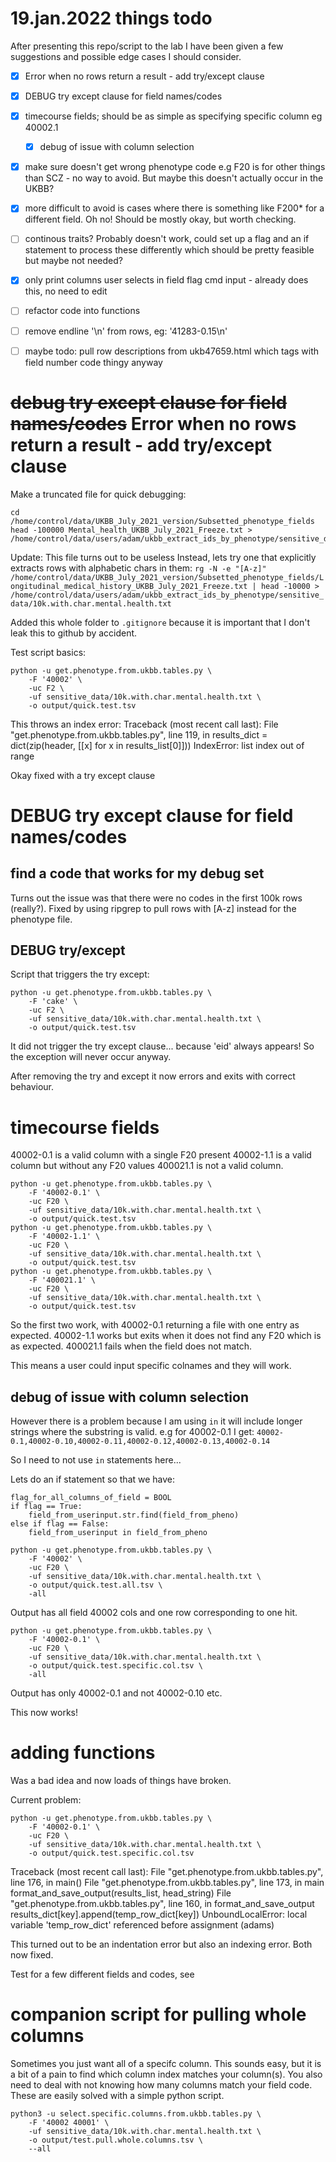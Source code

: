 
# 19.jan.2022 things todo

After presenting this repo/script to the lab I have been given a few suggestions and possible edge cases I should consider.

- [x] Error when no rows return a result - add try/except clause
- [x] DEBUG try except clause for field names/codes
- [x] timecourse fields; should be as simple as specifying specific column eg 40002.1
  - [x] debug of issue with column selection
- [x] make sure doesn't get wrong phenotype code e.g F20 is for other things than SCZ - no way to avoid. But maybe this doesn't actually occur in the UKBB?
- [x] more difficult to avoid is cases where there is something like F200* for a different field. Oh no! Should be mostly okay, but worth checking.
- [ ] continous traits? Probably doesn't work, could set up a flag and an if statement to process these differently which should be pretty feasible but maybe not needed?
- [x] only print columns user selects in field flag cmd input - already does this, no need to edit
- [ ] refactor code into functions
- [ ] remove endline '\n' from rows, eg: '41283-0.15\n'
- [ ] maybe todo: pull row descriptions from ukb47659.html which tags with field number code thingy anyway


#  ~~debug try except clause for field names/codes~~ Error when no rows return a result - add try/except clause

Make a truncated file for quick debugging:
```
cd /home/control/data/UKBB_July_2021_version/Subsetted_phenotype_fields
head -100000 Mental_health_UKBB_July_2021_Freeze.txt > /home/control/data/users/adam/ukbb_extract_ids_by_phenotype/sensitive_data/mental.health.first.100k.rows.txt
```
Update: This file turns out to be useless
Instead, lets try one that explicitly extracts rows with alphabetic chars in them:
`rg -N -e "[A-z]" /home/control/data/UKBB_July_2021_version/Subsetted_phenotype_fields/Longitudinal_medical_history_UKBB_July_2021_Freeze.txt | head -10000 > /home/control/data/users/adam/ukbb_extract_ids_by_phenotype/sensitive_data/10k.with.char.mental.health.txt`

Added this whole folder to `.gitignore` because it is important that I don't leak this to github by accident.

Test script basics:
```
python -u get.phenotype.from.ukbb.tables.py \
    -F '40002' \
    -uc F2 \
    -uf sensitive_data/10k.with.char.mental.health.txt \
    -o output/quick.test.tsv
```
This throws an index error:
Traceback (most recent call last):
  File "get.phenotype.from.ukbb.tables.py", line 119, in <module>
    results_dict = dict(zip(header, [[x] for x in results_list[0]]))
IndexError: list index out of range

Okay fixed with a try except clause

# DEBUG try except clause for field names/codes

## find a code that works for my debug set

Turns out the issue was that there were no codes in the first 100k rows (really?). Fixed by using ripgrep to pull rows with [A-z] instead for the phenotype file.

## DEBUG try/except

Script that triggers the try except:
```
python -u get.phenotype.from.ukbb.tables.py \
    -F 'cake' \
    -uc F2 \
    -uf sensitive_data/10k.with.char.mental.health.txt \
    -o output/quick.test.tsv
```
It did not trigger the try except clause... because 'eid' always appears! So the exception will never occur anyway.

After removing the try and except it now errors and exits with correct behaviour.

# timecourse fields

40002-0.1 is a valid column with a single F20 present
40002-1.1 is a valid column but without any F20 values
400021.1 is not a valid column.

```
python -u get.phenotype.from.ukbb.tables.py \
    -F '40002-0.1' \
    -uc F20 \
    -uf sensitive_data/10k.with.char.mental.health.txt \
    -o output/quick.test.tsv
python -u get.phenotype.from.ukbb.tables.py \
    -F '40002-1.1' \
    -uc F20 \
    -uf sensitive_data/10k.with.char.mental.health.txt \
    -o output/quick.test.tsv
python -u get.phenotype.from.ukbb.tables.py \
    -F '400021.1' \
    -uc F20 \
    -uf sensitive_data/10k.with.char.mental.health.txt \
    -o output/quick.test.tsv
```
So the first two work, with 40002-0.1 returning a file with one entry as expected. 40002-1.1 works but exits when it does not find any F20 which is as expected. 400021.1 fails when the field does not match.

This means a user could input specific colnames and they will work.

## debug of issue with column selection

However there is a problem because I am using `in` it will include longer strings where the substring is valid.
e.g for 40002-0.1 I get: `40002-0.1,40002-0.10,40002-0.11,40002-0.12,40002-0.13,40002-0.14`

So I need to not use `in` statements here...

Lets do an if statement so that we have:
```
flag_for_all_columns_of_field = BOOL
if flag == True:
    field_from_userinput.str.find(field_from_pheno)
else if flag == False:
    field_from_userinput in field_from_pheno
```

```
python -u get.phenotype.from.ukbb.tables.py \
    -F '40002' \
    -uc F20 \
    -uf sensitive_data/10k.with.char.mental.health.txt \
    -o output/quick.test.all.tsv \
    -all
```
Output has all field 40002 cols and one row corresponding to one hit.
```
python -u get.phenotype.from.ukbb.tables.py \
    -F '40002-0.1' \
    -uc F20 \
    -uf sensitive_data/10k.with.char.mental.health.txt \
    -o output/quick.test.specific.col.tsv \
    -all
```
Output has only 40002-0.1 and not 40002-0.10 etc.

This now works!

# adding functions

Was a bad idea and now loads of things have broken.

Current problem:
```
python -u get.phenotype.from.ukbb.tables.py \
    -F '40002-0.1' \
    -uc F20 \
    -uf sensitive_data/10k.with.char.mental.health.txt \
    -o output/quick.test.specific.col.tsv
```
Traceback (most recent call last):
  File "get.phenotype.from.ukbb.tables.py", line 176, in <module>
    main()
  File "get.phenotype.from.ukbb.tables.py", line 173, in main
    format_and_save_output(results_list, head_string)
  File "get.phenotype.from.ukbb.tables.py", line 160, in format_and_save_output
    results_dict[key].append(temp_row_dict[key])
UnboundLocalError: local variable 'temp_row_dict' referenced before assignment
(adams) 

This turned out to be an indentation error but also an indexing error. Both now fixed.

Test for a few different fields and codes, see 

# companion script for pulling whole columns

Sometimes you just want all of a specifc column. This sounds easy, but it is a bit of a pain to find which column index matches your column(s). You also need to deal with not knowing how many columns match your field code. These are easily solved with a simple python script.

```
python3 -u select.specific.columns.from.ukbb.tables.py \
    -F '40002 40001' \
    -uf sensitive_data/10k.with.char.mental.health.txt \
    -o output/test.pull.whole.columns.tsv \
    --all
```

